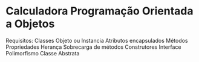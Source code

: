 # Calculadora Programação Orientada a Objetos
Requisitos:
Classes
Objeto ou Instancia
Atributos encapsulados
Métodos
Propriedades
Herança
Sobrecarga de métodos
Construtores
Interface
Polimorfismo 
Classe Abstrata

